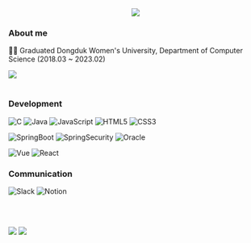 
<div align="center">
  <img src="https://capsule-render.vercel.app/api?type=waving&color=auto&height=200&section=header&text=HI,%20I'M%20SOJUNG&fontSize=90" />
</div>


### About me
<div>
  <p> 👩‍🎓  Graduated Dongduk Women's University, Department of Computer Science (2018.03 ~ 2023.02) </p>
  <a href="mailto:sojong1003@gmail.com" target="_blank"><img src="https://img.shields.io/badge/sojong1003@gmail.com-EA4335?style=flat&logo=Gmail&logoColor=white" /></a>
</div>
<br>

### Development
![C](https://img.shields.io/badge/c-%2300599C.svg?style=for-the-badge&logo=c&logoColor=white)
![Java](https://img.shields.io/badge/java-%23ED8B00.svg?style=for-the-badge&logo=openjdk&logoColor=white)
![JavaScript](https://img.shields.io/badge/JavaScript-F7DF1E?style=for-the-badge&logo=Javascript&logoColor=white)
![HTML5](https://img.shields.io/badge/html5-%23E34F26.svg?style=for-the-badge&logo=html5&logoColor=white)
![CSS3](https://img.shields.io/badge/css3-%231572B6.svg?style=for-the-badge&logo=css3&logoColor=white)


![SpringBoot](https://img.shields.io/badge/SpringBoot-6DB33F?style=for-the-badge&logo=Spring&logoColor=white)
![SpringSecurity](https://img.shields.io/badge/Spring%20Security-6DB33F?style=for-the-badge&logo=springsecurity&logoColor=white)
![Oracle](https://img.shields.io/badge/Oracle-F80000?style=for-the-badge&logo=oracle&logoColor=white)

![Vue](https://img.shields.io/badge/Vue.js-35495E?style=for-the-badge&logo=vuedotjs&logoColor=4FC08D)
![React](https://img.shields.io/badge/react-%2320232a.svg?style=for-the-badge&logo=react&logoColor=%2361DAFB)


### Communication
![Slack](https://img.shields.io/badge/Slack-4A154B?style=for-the-badge&logo=Slack&logoColor=white)
![Notion](https://img.shields.io/badge/Notion-000000?style=for-the-badge&logo=Notion&logoColor=white)

<br><br>

<img src="https://github-readme-stats.vercel.app/api?username=sojungleee&show_icons=true"> <img src="https://github-readme-stats.vercel.app/api/top-langs/?username=sojungleee&layout=compact">

